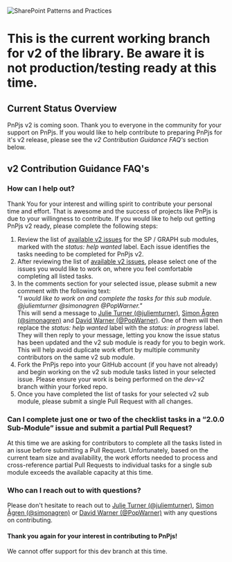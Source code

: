 ![SharePoint Patterns and Practices](https://devofficecdn.azureedge.net/media/Default/PnP/sppnp.png)

# This is the current working branch for v2 of the library. Be aware it is not production/testing ready at this time.

## Current Status Overview
PnPjs v2 is coming soon. Thank you to everyone in the community for your support on PnPjs. If you would like to help contribute to preparing PnPjs for it's v2 release, please see the _v2 Contribution Guidance FAQ's_ section below. 

## v2 Contribution Guidance FAQ's

### How can I help out?
Thank You for your interest and willing spirit to contribute your personal time and effort. That is awesome and the success of projects like PnPjs is due to your willingness to contribute. If you would like to help out getting PnPjs v2 ready, please complete the following steps:
1. Review the list of [available v2 issues](https://github.com/pnp/pnpjs/issues?page=2&q=is%3Aissue+is%3Aopen+%5B2.0.0%5D+sub+module+label%3A%22status%3A+help+wanted%22&utf8=%E2%9C%93) for the SP / GRAPH sub modules, marked with the _status: help wanted_ label. Each issue identifies the tasks needing to be completed for PnPjs v2.
2. After reviewing the list of [available v2 issues](https://github.com/pnp/pnpjs/issues?page=2&q=is%3Aissue+is%3Aopen+%5B2.0.0%5D+sub+module+label%3A%22status%3A+help+wanted%22&utf8=%E2%9C%93), please select one of the issues you would like to work on, where you feel comfortable completing all listed tasks.
3. In the comments section for your selected issue, please submit a new comment with the following text: <BR>_"I would like to work on and complete the tasks for this sub module. @juliemturner @simonagren @PopWarner."_ <BR>This will send a message to [Julie Turner (@juliemturner)](https://github.com/juliemturner), [Simon Ågren (@simonagren)](https://github.com/simonagren) and [David Warner (@PopWarner)](https://github.com/PopWarner). One of them will then replace the _status: help wanted_ label with the _status: in progress_ label. They will then reply to your message, letting you know the issue status has been updated and the v2 sub module is ready for you to begin work. This will help avoid duplicate work effort by multiple community contributors on the same v2 sub module.
4. Fork the PnPjs repo into your GitHub account (if you have not already) and begin working on the v2 sub module tasks listed in your selected issue. Please ensure your work is being performed on the _dev-v2_ branch within your forked repo.
5. Once you have completed the list of tasks for your selected v2 sub module, please submit a single Pull Request with all changes.
  
### Can I complete just one or two of the checklist tasks in a “2.0.0 Sub-Module” issue and submit a partial Pull Request?
At this time we are asking for contributors to complete all the tasks listed in an issue before submitting a Pull Request. Unfortunately, based on the current team size and availability, the work efforts needed to process and cross-reference partial Pull Requests to individual tasks for a single sub module exceeds the available capacity at this time.

### Who can I reach out to with questions?
Please don't hesitate to reach out to [Julie Turner (@juliemturner)](https://github.com/juliemturner), [Simon Ågren (@simonagren)](https://github.com/simonagren) or [David Warner (@PopWarner)](https://github.com/PopWarner) with any questions on contributing. 

#### Thank you again for your interest in contributing to PnPjs! 

We cannot offer support for this dev branch at this time.
